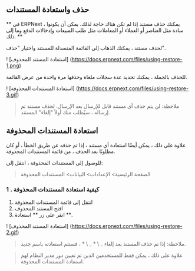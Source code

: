 ## حذف واستعادة المستندات

** في ERPNext ، يمكنك حذف مستند إذا لم تكن هناك حاجة لذلك. يمكن أن يكونوا سادة مثل العناصر أو العملاء أو المعاملات مثل طلب المبيعات وإدخالات الدفع وما إلى ذلك. **

لحذف مستند ، يمكنك الذهاب إلى القائمة المنسدلة للمستند واختيار "حذف".

! [استعادة المستند المحذوف] (https://docs.erpnext.com/files/using-restore-1.png)

للحذف بالجملة ، يمكنك تحديد عدة سجلات ملغاة وحذفها مرة واحدة من عرض القائمة.

! [استعادة المستندات المحذوفة] (https://docs.erpnext.com/files/using-restore-3.gif)

> ملاحظة: لن يتم حذف أي مستند قابل للإرسال بعد الإرسال. لحذف مستند تم إرساله ، سيُطلب منك أولاً "إلغاء" المستند.

## استعادة المستندات المحذوفة

علاوة على ذلك ، يمكن أيضًا استعادة أي مستند ، إذا تم حذفه عن طريق الخطأ ، أو كان مطلوبًا بعد الحذف ، من قائمة المستندات المحذوفة.

للوصول إلى المستندات المحذوفة ، انتقل إلى:

> الصفحة الرئيسية> الإعدادات> البيانات> المستندات المحذوفة

### 1 \. كيفية استعادة المستندات المحذوفة

1. انتقل إلى قائمة المستندات المحذوفة
2. افتح المستند المحذوف
3. انقر على زر ** استعادة **.

! [استعادة المستند المحذوف] (https://docs.erpnext.com/files/using-restore-2.gif)

> ملاحظة: إذا تم حذف المستند بعد إلغاء _ \ * _ \ * ، فستتم استعادته باسم جديد.

> علاوة على ذلك ، يمكن فقط للمستخدمين الذين تم تعيين دور مدير النظام لهم استعادة المستندات المحذوفة.